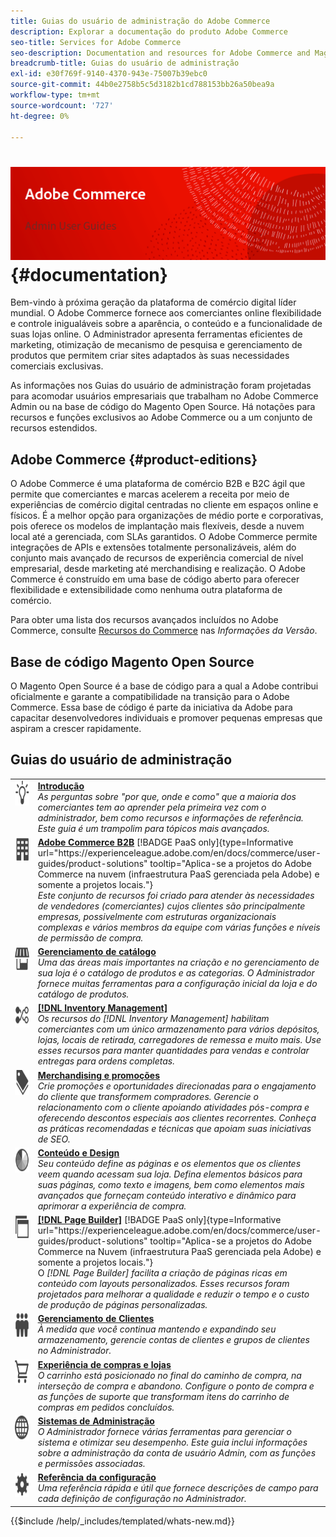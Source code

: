 ```yaml
---
title: Guias do usuário de administração do Adobe Commerce
description: Explorar a documentação do produto Adobe Commerce
seo-title: Services for Adobe Commerce
seo-description: Documentation and resources for Adobe Commerce and Magento Open Source users working in the Admin.
breadcrumb-title: Guias do usuário de administração
exl-id: e30f769f-9140-4370-943e-75007b39ebc0
source-git-commit: 44b0e2758b5c5d3182b1cd788153bb26a50bea9a
workflow-type: tm+mt
source-wordcount: '727'
ht-degree: 0%

---
```


# <!-- use banner as heading -->![Documentação do administrador](./assets/banner-user-home.png) {#documentation}

Bem-vindo à próxima geração da plataforma de comércio digital líder mundial. O Adobe Commerce fornece aos comerciantes online flexibilidade e controle inigualáveis sobre a aparência, o conteúdo e a funcionalidade de suas lojas online. O Administrador apresenta ferramentas eficientes de marketing, otimização de mecanismo de pesquisa e gerenciamento de produtos que permitem criar sites adaptados às suas necessidades comerciais exclusivas.

As informações nos Guias do usuário de administração foram projetadas para acomodar usuários empresariais que trabalham no Adobe Commerce Admin ou na base de código do Magento Open Source. Há notações para recursos e funções exclusivos ao Adobe Commerce ou a um conjunto de recursos estendidos.

## Adobe Commerce {#product-editions}

O Adobe Commerce é uma plataforma de comércio B2B e B2C ágil que permite que comerciantes e marcas acelerem a receita por meio de experiências de comércio digital centradas no cliente em espaços online e físicos. É a melhor opção para organizações de médio porte e corporativas, pois oferece os modelos de implantação mais flexíveis, desde a nuvem local até a gerenciada, com SLAs garantidos. O Adobe Commerce permite integrações de APIs e extensões totalmente personalizáveis, além do conjunto mais avançado de recursos de experiência comercial de nível empresarial, desde marketing até merchandising e realização. O Adobe Commerce é construído em uma base de código aberto para oferecer flexibilidade e extensibilidade como nenhuma outra plataforma de comércio.

Para obter uma lista dos recursos avançados incluídos no Adobe Commerce, consulte [Recursos do Commerce](https://experienceleague.adobe.com/docs/commerce-operations/release/features.html?lang=en) nas _Informações da Versão_.

## Base de código Magento Open Source

O Magento Open Source é a base de código para a qual a Adobe contribui oficialmente e garante a compatibilidade na transição para o Adobe Commerce. Essa base de código é parte da iniciativa da Adobe para capacitar desenvolvedores individuais e promover pequenas empresas que aspiram a crescer rapidamente.

## Guias do usuário de administração

<table>
<tr>
   <td valign="top" width="60px">
       <img alt="Introdução" src="./assets/icon-lightbulb.svg" width="40" height="40" /></td>
   <td valign="top">
   <a href="https://experienceleague.adobe.com/docs/commerce-admin/start/guide-overview.html"><strong>Introdução</strong></a>
    <div>
    <em>As perguntas sobre "por que, onde e como" que a maioria dos comerciantes tem ao aprender pela primeira vez com o administrador, bem como recursos e informações de referência. Este guia é um trampolim para tópicos mais avançados.</em>
    <br> </div>
  </td>
  </tr>
<tr>
  <td valign="top">
      <img alt="Adobe Commerce B2B" src="./assets/icon-building.svg" width="40" height="40"/></td>
   <td valign="top"><a href="https://experienceleague.adobe.com/docs/commerce-admin/b2b/guide-overview.html"><strong>Adobe Commerce B2B</strong></a> [!BADGE PaaS only]{type=Informative url="https://experienceleague.adobe.com/en/docs/commerce/user-guides/product-solutions" tooltip="Aplica-se a projetos do Adobe Commerce na nuvem (infraestrutura PaaS gerenciada pela Adobe) e somente a projetos locais."}
    <div><em>Este conjunto de recursos foi criado para atender às necessidades de vendedores (comerciantes) cujos clientes são principalmente empresas, possivelmente com estruturas organizacionais complexas e vários membros da equipe com várias funções e níveis de permissão de compra.</em>
    <br></div>
  </td>
</tr>
<tr>
  <td valign="top">
    <img alt="Gerenciamento de catálogo" src="./assets/icon-shop.svg" width="40" height="40"/></td>
   <td valign="top"><a href="https://experienceleague.adobe.com/docs/commerce-admin/catalog/guide-overview.html"><strong>Gerenciamento de catálogo</strong></a>
    <div><em>Uma das áreas mais importantes na criação e no gerenciamento de sua loja é o catálogo de produtos e as categorias. O Administrador fornece muitas ferramentas para a configuração inicial da loja e do catálogo de produtos.</em>
    <br></div>
  </td>
    </tr>
<tr>
    <td valign="top">
       <img alt="Inventory management" src="./assets/icon-transfer.svg" width="40" height="40"/></td>
   <td valign="top"><a href="https://experienceleague.adobe.com/docs/commerce-admin/inventory/guide-overview.html"> <strong>[!DNL Inventory Management]</strong></a>
    <div><em>Os recursos do [!DNL Inventory Management] habilitam comerciantes com um único armazenamento para vários depósitos, lojas, locais de retirada, carregadores de remessa e muito mais. Use esses recursos para manter quantidades para vendas e controlar entregas para ordens completas. </em></div>
  </td>
</tr>
<tr>
    <td valign="top">
       <img alt="Merchandising e promoções" src="./assets/icon-labels.svg" width="40" height="40"/></td>
   <td valign="top"><a href="https://experienceleague.adobe.com/docs/commerce-admin/marketing/guide-overview.html"> <strong>Merchandising e promoções</strong></a>
    <div><em>Crie promoções e oportunidades direcionadas para o engajamento do cliente que transformem compradores. Gerencie o relacionamento com o cliente apoiando atividades pós-compra e oferecendo descontos especiais aos clientes recorrentes. Conheça as práticas recomendadas e técnicas que apoiam suas iniciativas de SEO.</em></div>
  </td>
</tr>
<tr>
    <td valign="top">
       <img alt="Conteúdo e design" src="./assets/icon-color-wheel.svg" width="40" height="40"/></td>
   <td valign="top"><a href="https://experienceleague.adobe.com/docs/commerce-admin/content-design/guide-overview.html"> <strong>Conteúdo e Design</strong></a>
    <div><em>Seu conteúdo define as páginas e os elementos que os clientes veem quando acessam sua loja. Defina elementos básicos para suas páginas, como texto e imagens, bem como elementos mais avançados que forneçam conteúdo interativo e dinâmico para aprimorar a experiência de compra.</em></div>
  </td>
</tr>
<tr>
    <td valign="top">
       <img alt="Page Builder" src="./assets/icon-web-pages.svg" width="40" height="40"/></td>
   <td valign="top"><a href="https://experienceleague.adobe.com/docs/commerce-admin/page-builder/guide-overview.html"> <strong>[!DNL Page Builder]</strong></a> [!BADGE PaaS only]{type=Informative url="https://experienceleague.adobe.com/en/docs/commerce/user-guides/product-solutions" tooltip="Aplica-se a projetos do Adobe Commerce na Nuvem (infraestrutura PaaS gerenciada pela Adobe) e somente a projetos locais."}
    <div>O <em>[!DNL Page Builder] facilita a criação de páginas ricas em conteúdo com layouts personalizados. Esses recursos foram projetados para melhorar a qualidade e reduzir o tempo e o custo de produção de páginas personalizadas.</em></div>
  </td>
</tr>
<tr>
    <td valign="top">
       <img alt="Gerenciamento de clientes" src="./assets/icon-demographic.svg" width="40" height="40"/></td>
   <td valign="top"><a href="https://experienceleague.adobe.com/docs/commerce-admin/customers/guide-overview.html"> <strong>Gerenciamento de Clientes</strong></a>
    <div><em>À medida que você continua mantendo e expandindo seu armazenamento, gerencie contas de clientes e grupos de clientes no Administrador.</em></div>
  </td>
</tr>
<tr>
    <td valign="top">
       <img alt="Lojas e experiência de compra" src="./assets/icon-shopping-cart.svg" width="40" height="40"/></td>
   <td valign="top"><a href="https://experienceleague.adobe.com/docs/commerce-admin/stores-sales/guide-overview.html"> <strong>Experiência de compras e lojas</strong></a>
    <div><em>O carrinho está posicionado no final do caminho de compra, na interseção de compra e abandono. Configure o ponto de compra e as funções de suporte que transformam itens do carrinho de compras em pedidos concluídos.</em></div>
  </td>
</tr>
<tr>
    <td valign="top">
       <img alt="Admin Systems" src="./assets/icon-globe-grid.svg" width="40" height="40"/></td>
   <td valign="top"><a href="https://experienceleague.adobe.com/docs/commerce-admin/systems/guide-overview.html"> <strong>Sistemas de Administração</strong></a>
    <div><em>O Administrador fornece várias ferramentas para gerenciar o sistema e otimizar seu desempenho. Este guia inclui informações sobre a administração da conta de usuário Admin, com as funções e permissões associadas.</em></div>
  </td>
</tr>
<tr>
    <td valign="top">
       <img alt="Referência de configuração" src="./assets/icon-settings.svg" width="40" height="40"/></td>
   <td valign="top"><a href="https://experienceleague.adobe.com/docs/commerce-admin/config/guide-overview.html"> <strong>Referência da configuração</strong></a>
    <div><em>Uma referência rápida e útil que fornece descrições de campo para cada definição de configuração no Administrador.</em></div>
  </td>
</tr>
</table>

{{$include /help/_includes/templated/whats-new.md}}

<!-- Last updated from includes: 2025-09-03 15:52:22 -->

